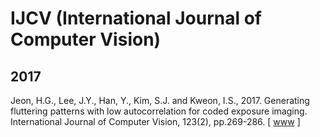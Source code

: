 # IJCV (International Journal of Computer Vision)

## 2017

Jeon, H.G., Lee, J.Y., Han, Y., Kim, S.J. and Kweon, I.S., 2017. Generating fluttering patterns with low autocorrelation for coded exposure imaging. International Journal of Computer Vision, 123(2), pp.269-286. [ [www](https://link.springer.com/article/10.1007/s11263-016-0976-4) ]
